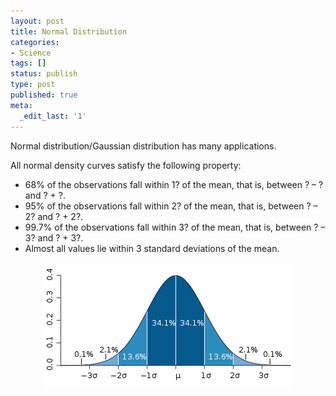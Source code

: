 ```yaml
---
layout: post
title: Normal Distribution
categories:
- Science
tags: []
status: publish
type: post
published: true
meta:
  _edit_last: '1'
---
```

Normal distribution/Gaussian distribution has many applications.

All normal density curves satisfy the following property:
<ul>
	<li>68% of the observations fall within 1? of the mean, that is, between ? – ? and ? + ?.</li>
	<li>95% of the observations fall within 2? of the mean, that is, between ? – 2? and ? + 2?.</li>
	<li>99.7% of the observations fall within 3? of the mean, that is, between ? – 3? and ? + 3?.</li>
	<li>Almost all values lie within 3 standard deviations of the mean.</li>
</ul>
<div style="text-align: center;"><img class="aligncenter size-full wp-image-1086" title="normal_distribution" src="/img/normal_distribution.png" alt="" width="400" height="200" /></div>
&nbsp;
